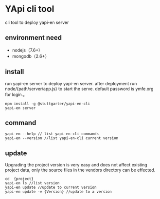 # YApi cli tool
cli tool to deploy yapi-en server
## environment need
* nodejs（7.6+)
* mongodb（2.6+）
## install
run yapi-en server to deploy yapi-en server. after deployment run node/{path/server/app.js} to start the serve. default password is ymfe.org for login.。

    npm install -g @stuttgarter/yapi-en-cli
    yapi-en server 
## command
```
yapi-en --help // list yapi-en-cli commands
yapi-en --version //list yapi-en-cli current version
```
## update
Upgrading the project version is very easy and does not affect existing project data, only the source files in the vendors directory can be effected.
```
cd  {project}
yapi-en ls //list version
yapi-en update //update to current version
yapi-en update -v {Version} //update to a version
```
